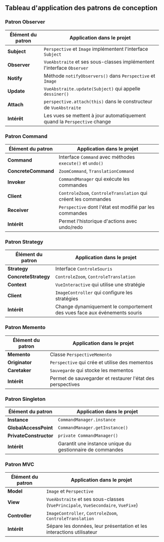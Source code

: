 ## Tableau d'application des patrons de conception

### Patron Observer

| Élément du patron | Application dans le projet |
|-------------------|----------------------------|
| **Subject** | `Perspective` et `Image` implémentent l'interface `Subject` |
| **Observer** | `VueAbstraite` et ses sous-classes implémentent l'interface `Observer` |
| **Notify** | Méthode `notifyObservers()` dans `Perspective` et `Image` |
| **Update** | `VueAbstraite.update(Subject)` qui appelle `dessiner()` |
| **Attach** | `perspective.attach(this)` dans le constructeur de `VueAbstraite` |
| **Intérêt** | Les vues se mettent à jour automatiquement quand la `Perspective` change |

### Patron Command

| Élément du patron | Application dans le projet                                     |
|-------------------|----------------------------------------------------------------|
| **Command** | Interface `Command` avec méthodes `execute()` et `undo()`      |
| **ConcreteCommand** | `ZoomCommand`, `TranslationCommand`                            |
| **Invoker** | `CommandManager` qui exécute les commandes                     |
| **Client** | `ControleZoom`, `ControleTranslation` qui créent les commandes |
| **Receiver** | `Perspective` dont l'état est modifié par les commandes        |
| **Intérêt** | Permet l'historique d'actions avec undo/redo                   |

### Patron Strategy

| Élément du patron | Application dans le projet |
|-------------------|----------------------------|
| **Strategy** | Interface `ControleSouris` |
| **ConcreteStrategy** | `ControleZoom`, `ControleTranslation` |
| **Context** | `VueInteractive` qui utilise une stratégie |
| **Client** | `ImageController` qui configure les stratégies |
| **Intérêt** | Change dynamiquement le comportement des vues face aux événements souris |

### Patron Memento

| Élément du patron | Application dans le projet |
|-------------------|----------------------------|
| **Memento** | Classe `PerspectiveMemento` |
| **Originator** | `Perspective` qui crée et utilise des mementos |
| **Caretaker** | `Sauvegarde` qui stocke les mementos |
| **Intérêt** | Permet de sauvegarder et restaurer l'état des perspectives |

### Patron Singleton

| Élément du patron | Application dans le projet |
|-------------------|----------------------------|
| **Instance** | `CommandManager.instance` |
| **GlobalAccessPoint** | `CommandManager.getInstance()` |
| **PrivateConstructor** | `private CommandManager()` |
| **Intérêt** | Garantit une instance unique du gestionnaire de commandes |

### Patron MVC

| Élément du patron | Application dans le projet |
|-------------------|----------------------------|
| **Model** | `Image` et `Perspective` |
| **View** | `VueAbstraite` et ses sous-classes (`VuePrincipale`, `VueSecondaire`, `VueFixe`) |
| **Controller** | `ImageController`, `ControleZoom`, `ControleTranslation` |
| **Intérêt** | Sépare les données, leur présentation et les interactions utilisateur |